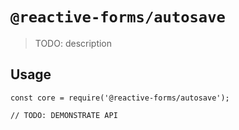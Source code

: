 # `@reactive-forms/autosave`

> TODO: description

## Usage

```
const core = require('@reactive-forms/autosave');

// TODO: DEMONSTRATE API
```
